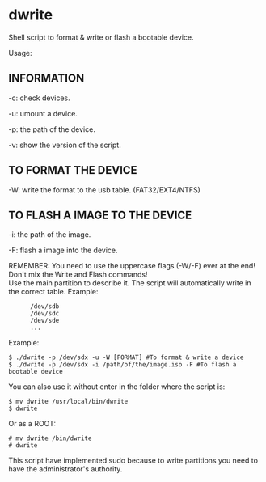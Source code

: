 # dwrite
Shell script to format &amp; write or flash a bootable device.

Usage:

## INFORMATION ##

-c: check devices.

-u: umount a device.

-p: the path of the device.

-v: show the version of the script.

## TO FORMAT THE DEVICE ##

-W: write the format to the usb table. (FAT32/EXT4/NTFS)

## TO FLASH A IMAGE TO THE DEVICE ##

-i: the path of the image.

-F: flash a image into the device.

REMEMBER: You need to use the uppercase flags (-W/-F) ever at the end!
          Don't mix the Write and Flash commands!   
          Use the main partition to describe it. The script will automatically write in the correct table.
          Example:
          
          /dev/sdb
          /dev/sdc
          /dev/sde
          ...

Example:
```shell
$ ./dwrite -p /dev/sdx -u -W [FORMAT] #To format & write a device
$ ./dwrite -p /dev/sdx -i /path/of/the/image.iso -F #To flash a bootable device
```

You can also use it without enter in the folder where the script is:
```shell
$ mv dwrite /usr/local/bin/dwrite
$ dwrite
```
Or as a ROOT:
```shell
# mv dwrite /bin/dwrite
# dwrite
```

This script have implemented sudo because to write partitions you need to have the administrator's authority.
